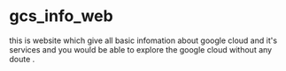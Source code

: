 # gcs_info_web
this is website which give all basic infomation about google cloud and it's services and you would be able to explore the google cloud without any doute .
